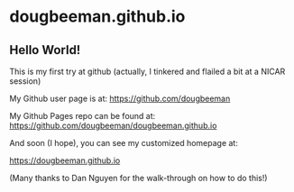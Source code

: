 dougbeeman.github.io
====================
## Hello World!

This is my first try at github (actually, I tinkered and flailed a bit at a NICAR session)

My Github user page is at:
https://github.com/dougbeeman

My Github Pages repo can be found at:
https://github.com/dougbeeman/dougbeeman.github.io

And soon (I hope), you can see my customized homepage at:

https://dougbeeman.github.io

(Many thanks to Dan Nguyen for the walk-through on how to do this!)
